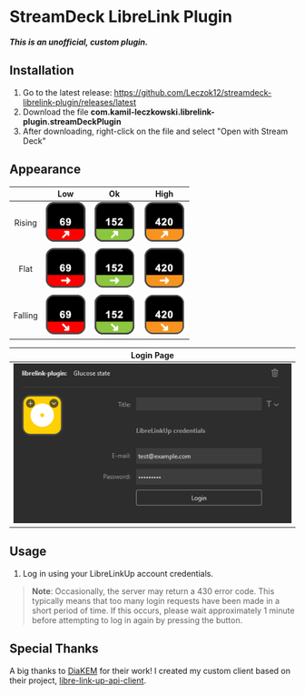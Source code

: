 ﻿# StreamDeck LibreLink Plugin

**_This is an unofficial, custom plugin._**

## Installation

1. Go to the latest release: https://github.com/Leczok12/streamdeck-librelink-plugin/releases/latest
2. Download the file **com.kamil-leczkowski.librelink-plugin.streamDeckPlugin**
3. After downloading, right-click on the file and select "Open with Stream Deck"

## Appearance

|         |             Low             |            Ok             |             High              |
| :-----: | :-------------------------: | :-----------------------: | :---------------------------: |
| Rising  | ![LOW](./readme/low_r.png)  | ![OK](./readme/ok_r.png)  | ![HIGH](./readme/high_r.png)  |
|  Flat   | ![LOW](./readme/low_f.png)  | ![OK](./readme/ok_f.png)  | ![HIGH](./readme/high_f.png)  |
| Falling | ![LOW](./readme/low_fa.png) | ![OK](./readme/ok_fa.png) | ![HIGH](./readme/high_fa.png) |

|            Login Page             |
| :-------------------------------: |
| ![LOGIN](./readme/login_page.png) |

## Usage

1. Log in using your LibreLinkUp account credentials.

> **Note**: Occasionally, the server may return a 430 error code. This typically means that too many login requests have been made in a short period of time. If this occurs, please wait approximately 1 minute before attempting to log in again by pressing the button.

## Special Thanks

A big thanks to [DiaKEM](https://github.com/DiaKEM) for their work! I created my custom client based on their project, [libre-link-up-api-client](https://github.com/DiaKEM/libre-link-up-api-client).
